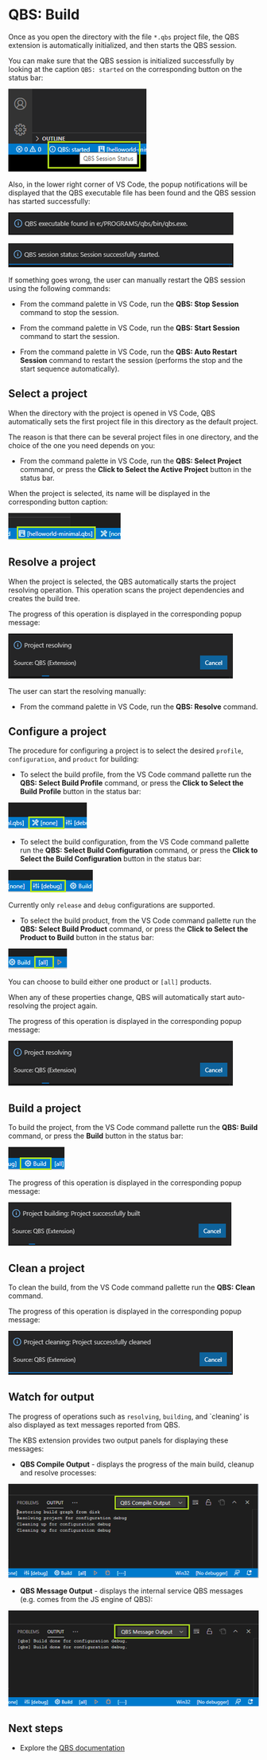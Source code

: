 # QBS: Build

Once as you open the directory with the file `*.qbs` project file, the QBS
extension is automatically initialized, and then starts the QBS session.

You can make sure that the QBS session is initialized successfully by
looking at the caption `QBS: started` on the corresponding button on
the status bar:

![QBS session status button](images/qbs-session-status-button.png)

Also, in the lower right corner of VS Code, the popup notifications will
be displayed that the QBS executable file has been found and the QBS session
has started successfully:

![QBS executable found message](images/qbs-exe-found-popup.png)

![QBS session started message](images/qbs-session-started-popup.png)

If something goes wrong, the user can manually restart the QBS session
using the following commands:

* From the command palette in VS Code, run the **QBS: Stop Session** command
to stop the session.

* From the command palette in VS Code, run the **QBS: Start Session** command
to start the session.

* From the command palette in VS Code, run the **QBS: Auto Restart Session**
command to restart the session (performs the stop and the start sequence
automatically).

## Select a project

When the directory with the project is opened in VS Code, QBS automatically
sets the first project file in this directory as the default project.

The reason is that there can be several project files in one directory,
and the choice of the one you need depends on you:

* From the command palette in VS Code, run the **QBS: Select Project** command,
or press the **Click to Select the Active Project** button in the status bar.

When the project is selected, its name will be displayed in the
corresponding button caption:

![QBS select active project button](images/qbs-select-active-project-button.png)

## Resolve a project

When the project is selected, the QBS automatically starts the project
resolving operation. This operation scans the project dependencies and
creates the build tree.

The progress of this operation is displayed in the corresponding
popup message:

![QBS project resolving message](images/qbs-project-resolving-popup.png)

The user can start the resolving manually:

* From the command palette in VS Code, run the **QBS: Resolve** command.

## Configure a project

The procedure for configuring a project is to select the desired
`profile`, `configuration`, and `product` for building:

* To select the build profile, from the VS Code command pallette
run the **QBS: Select Build Profile** command, or press the
**Click to Select the Build Profile** button in the status bar:

![QBS select build profile button](images/qbs-select-profile-button.png)

* To select the build configuration, from the VS Code command pallette
run the **QBS: Select Build Configuration** command, or press the
**Click to Select the Build Configuration** button in the status bar:

![QBS select build configuration button](images/qbs-select-configuration-button.png)

Currently only `release` and `debug` configurations are supported.

* To select the build product, from the VS Code command pallette
run the **QBS: Select Build Product** command, or press the
**Click to Select the Product to Build** button in the status bar:

![QBS select build product button](images/qbs-select-build-product-button.png)

You can choose to build either one product or `[all]` products.

When any of these properties change, QBS will automatically start
auto-resolving the project again.

The progress of this operation is displayed in the corresponding
popup message:

![QBS project resolving message](images/qbs-project-resolving-popup.png)

## Build a project

To build the project, from the VS Code command pallette run the
**QBS: Build** command, or press the **Build** button in the status bar:

![QBS build project button](images/qbs-build-project-button.png)

The progress of this operation is displayed in the corresponding
popup message:

![QBS project building message](images/qbs-project-building-popup.png)

## Clean a project

To clean the build, from the VS Code command pallette run the
**QBS: Clean** command.

The progress of this operation is displayed in the corresponding
popup message:

![QBS project cleaning message](images/qbs-project-cleaning-popup.png)

## Watch for output

The progress of operations such as `resolving`, `building`, and
`cleaning' is also displayed as text messages reported from QBS.

The KBS extension provides two output panels for displaying
these messages:

* **QBS Compile Output** - displays the progress of the main build,
cleanup and resolve processes:

![QBS compile output pane](images/qbs-compile-output-pane.png)

* **QBS Message Output** - displays the internal service QBS
messages (e.g. comes from the JS engine of QBS):

![QBS message output pane](images/qbs-message-output-pane.png)

## Next steps

- Explore the [QBS documentation](README.md)
